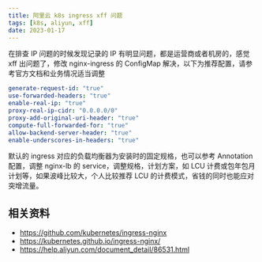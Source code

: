```yaml
---
title: 阿里云 k8s ingress xff 问题
tags: [k8s, aliyun, xff]
date: 2023-01-17
---
```


在排查 IP 问题的时候发现记录的 IP 有明显问题，都是运营商或者机房的，感觉 xff 出问题了，修改 nginx-ingress 的 ConfigMap 解决，以下为推荐配置，请参考官方文档和业务情况适当调整
```yaml
generate-request-id: "true"
use-forwarded-headers: "true"
enable-real-ip: "true"
proxy-real-ip-cidr: "0.0.0.0/0"
proxy-add-original-uri-header: "true"
compute-full-forwarded-for: "true"
allow-backend-server-header: "true"
enable-underscores-in-headers: "true"
```

默认的 ingress 对应的负载均衡器为安装时的固定规格，也可以参考 Annotation 配置，调整 nginx-lb 的 service，调整规格，计划方案，如 LCU 计费或包年包月计划等，如果波峰比较大，个人比较推荐 LCU 的计费模式，省钱的同时也能应对突增流量。

## 相关资料
- https://github.com/kubernetes/ingress-nginx
- https://kubernetes.github.io/ingress-nginx/
- https://help.aliyun.com/document_detail/86531.html